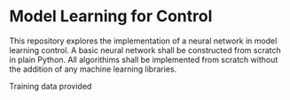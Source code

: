 # Model Learning for Control

This repository explores the implementation of a neural network in model learning control. A basic neural network shall be constructed from scratch in plain Python. All algorithims shall be implemented from scratch without the addition of any machine learning libraries.


Training data provided 